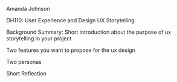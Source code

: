 Amanda Johnson

DH110: User Experience and Design
UX Storytelling

Background Summary: Short introduction about the purpose of ux storytelling in your project

Two features you want to propose for the ux design

Two personas


Short Reflection
